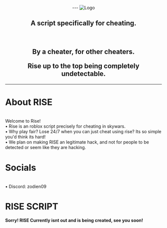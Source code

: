<p align="center">
  <picture>
  <!-- dark mode -->
  <source media="(prefers-color-scheme: dark)" srcset="https://raw.githubusercontent.com/Zedion69/RISE/refs/heads/main/RISELIGHT.PNG">
  
  <!-- light mode -->
  <source media="(prefers-color-scheme: light)" srcset="https://raw.githubusercontent.com/Zedion69/RISE/refs/heads/main/RISEDARKFIX.png">
  ---
  <!-- fallback image -->
  <img src="https://raw.githubusercontent.com/Zedion69/RISE/refs/heads/main/RISE_light.png" alt="Logo">
</picture>
<h2 align="center">
<p>A script specifically for cheating.</p><br><p>By a cheater, for other cheaters.<br><p>Rise up to the top being completely undetectable.</p>
</h2>
<hr>
<h1>About RISE</h1>
<br>
Welcome to Rise!
<br>
• Rise is an roblox script precisely for cheating in skywars.
<br>
• Why play fair? Lose 24/7 when you can just cheat using rise? Its so simple you'd think its hard!
<br>
• We plan on making RISE an legitimate hack, and not for people to be detected or seem like they are hacking.
<br</br>
<br</br>
<h1>Socials</h1>
<br>
• Discord: zodien09 
<br>
<h1>RISE SCRIPT</h1>
<p><strong>Sorry! RISE Currently isnt out and is being created, see you soon!</strong></p>
